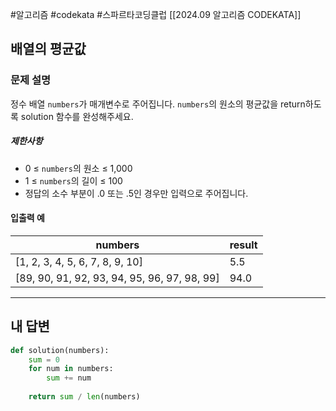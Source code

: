 #알고리즘 #codekata #스파르타코딩클럽 [[2024.09 알고리즘 CODEKATA]]

## 배열의 평균값

### 문제 설명

정수 배열 `numbers`가 매개변수로 주어집니다. `numbers`의 원소의 평균값을 return하도록 solution 함수를 완성해주세요.

##### 제한사항

- 0 ≤ `numbers`의 원소 ≤ 1,000
- 1 ≤ `numbers`의 길이 ≤ 100
- 정답의 소수 부분이 .0 또는 .5인 경우만 입력으로 주어집니다.

#### 입출력 예

| numbers                                       | result |
| --------------------------------------------- | ------ |
| \[1, 2, 3, 4, 5, 6, 7, 8, 9, 10]              | 5.5    |
| \[89, 90, 91, 92, 93, 94, 95, 96, 97, 98, 99] | 94.0   |

---

## 내 답변

```python
def solution(numbers):
    sum = 0
    for num in numbers:
        sum += num
    
    return sum / len(numbers)
```
 
